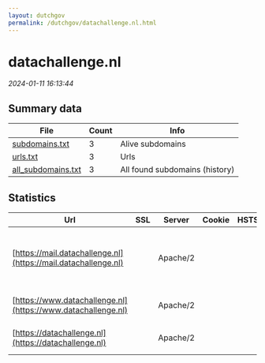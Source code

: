 ```yaml
---
layout: dutchgov
permalink: /dutchgov/datachallenge.nl.html
---
```



# datachallenge.nl
*2024-01-11 16:13:44*
## Summary data


| File       | Count | Info |
|------------|-------|------|
|[subdomains.txt](/data/datachallenge.nl/subdomains.txt)|3|Alive subdomains|
|[urls.txt](/data/datachallenge.nl/urls.txt)|3|Urls|
|[all_subdomains.txt](/data/datachallenge.nl/all_subdomains.txt)|3|All found subdomains (history)|


## Statistics


| Url | SSL | Server | Cookie | HSTS | CSP | XFO | XXP | RP | Tech |Title |
|------------|-------|------|------|------|------|------|------|------|------|------|
|[https://mail.datachallenge.nl](https://mail.datachallenge.nl)| |Apache/2| | | | | | :white_check_mark: |Apache HTTP Server:2 MySQL PHP WordPress||
|[https://www.datachallenge.nl](https://www.datachallenge.nl)| |Apache/2| | | | | | :white_check_mark: |Apache HTTP Server:2|Data Challenge S...|
|[https://datachallenge.nl](https://datachallenge.nl)| |Apache/2| | | | | | :white_check_mark: |Apache HTTP Server:2|Data Challenge S...|